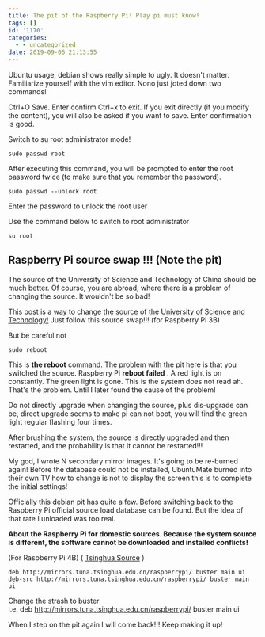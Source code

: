 ```yaml
---
title: The pit of the Raspberry Pi! Play pi must know!
tags: []
id: '1170'
categories:
  - - uncategorized
date: 2019-09-06 21:13:55
---
```


Ubuntu usage, debian shows really simple to ugly. It doesn't matter. Familiarize yourself with the vim editor. Nono just joted down two commands!

Ctrl+O Save. Enter confirm Ctrl+x to exit. If you exit directly (if you modify the content), you will also be asked if you want to save. Enter confirmation is good.

Switch to su root administrator mode!

```
sudo passwd root
```

 After executing this command, you will be prompted to enter the root password twice (to make sure that you remember the password). 

```
sudo passwd --unlock root
```

Enter the password to unlock the root user

Use the command below to switch to root administrator

```
su root
```

## **Raspberry Pi source swap !!! (Note the pit)**

The source of the University of Science and Technology of China should be much better. Of course, you are abroad, where there is a problem of changing the source. It wouldn't be so bad!

This post is a way to change [the source of the University of Science and Technology!](https://www.jianshu.com/p/768f0181672b) Just follow this source swap!!! (for Raspberry Pi 3B)

But be careful not

```
sudo reboot
```

This is **the reboot** command. The problem with the pit here is that you switched the source. Raspberry Pi **reboot failed** . A red light is on constantly. The green light is gone. This is the system does not read ah. That's the problem. Until I later found the cause of the problem!

Do not directly upgrade when changing the source, plus dis-upgrade can be, direct upgrade seems to make pi can not boot, you will find the green light regular flashing four times.

After brushing the system, the source is directly upgraded and then restarted, and the probability is that it cannot be restarted!!!

My god, I wrote N secondary mirror images. It's going to be re-burned again! Before the database could not be installed, UbuntuMate burned into their own TV how to change is not to display the screen this is to complete the initial settings!

Officially this debian pit has quite a few. Before switching back to the Raspberry Pi official source load database can be found. But the idea of that rate I unloaded was too real.

**About the Raspberry Pi for domestic sources. Because the system source is different, the software cannot be downloaded and installed conflicts!**

(For Raspberry Pi 4B) ( [Tsinghua Source](https://mirrors.tuna.tsinghua.edu.cn/help/raspbian/) )

```
deb http://mirrors.tuna.tsinghua.edu.cn/raspberrypi/ buster main ui
deb-src http://mirrors.tuna.tsinghua.edu.cn/raspberrypi/ buster main ui
```

Change the strash to buster  
i.e. deb http://mirrors.tuna.tsinghua.edu.cn/raspberrypi/ buster main ui

When I step on the pit again I will come back!!! Keep making it up!